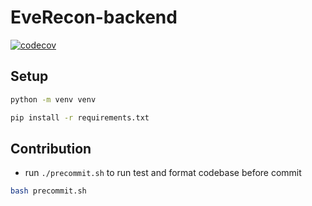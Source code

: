 # EveRecon-backend

[![codecov](https://codecov.io/gh/arpitvaghela/EveRecon-backend/branch/main/graph/badge.svg?token=6JE4JJ8HGG)](https://codecov.io/gh/arpitvaghela/EveRecon-backend)

## Setup

```sh
python -m venv venv

pip install -r requirements.txt
```

## Contribution

- run `./precommit.sh` to run test and format codebase before commit

```sh
bash precommit.sh
```
